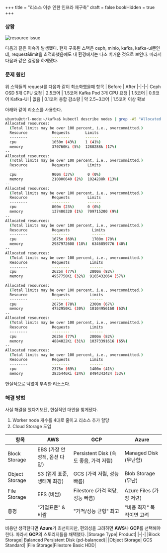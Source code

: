 +++
title = "리소스 이슈 인한 인프라 재구축"
draft = false
bookHidden = true
+++

### 상황
![resource issue](/troubleshooting/resource-request.png)

다음과 같은 이슈가 발생했다. 현재 구축된 스택은 ceph, minio, kafka, kafka-ui뿐인데, request&limit을 최적화했음에도 내 환경에서는 다소 버거운 것으로 보인다.
따라서 다음과 같은 결정을 하게됐다.

### 문제 원인
위 스택들의 request를 다음과 같이 최소화했을때
항목 | Before | After
|-|-|-|
Ceph OSD 5개 CPU 요청 | 2.5코어 | 1.5코어
Kafka Pod 3개 CPU 요청 | 1.5코어 | 0.9코어
Kafka-UI | 없음 | 0.1코어
총합 감소량 | 약 2.5~3코어 | 1.5코어 이상 확보

아래와 같이 리소스를 사용한다.
```sh
ubuntu@ctrl-node:~/kafka$ kubectl describe nodes | grep -A5 "Allocated resources"
Allocated resources:
  (Total limits may be over 100 percent, i.e., overcommitted.)
  Resource           Requests       Limits
  --------           --------       ------
  cpu                1050m (43%)    1 (41%)
  memory             370760Ki (5%)  1280288k (17%)
--
Allocated resources:
  (Total limits may be over 100 percent, i.e., overcommitted.)
  Resource           Requests        Limits
  --------           --------        ------
  cpu                900m (37%)      0 (0%)
  memory             210800640 (2%)  1024288k (13%)
--
Allocated resources:
  (Total limits may be over 100 percent, i.e., overcommitted.)
  Resource           Requests        Limits
  --------           --------        ------
  cpu                800m (23%)      0 (0%)
  memory             137400320 (1%)  709715200 (9%)
--
Allocated resources:
  (Total limits may be over 100 percent, i.e., overcommitted.)
  Resource           Requests          Limits
  --------           --------          ------
  cpu                1675m (69%)       1700m (70%)
  memory             2987972608 (18%)  6346859776 (40%)
--
Allocated resources:
  (Total limits may be over 100 percent, i.e., overcommitted.)
  Resource           Requests         Limits
  --------           --------         ------
  cpu                2625m (77%)      2800m (82%)
  memory             4957750Ki (32%)  9165432064 (57%)
--
Allocated resources:
  (Total limits may be over 100 percent, i.e., overcommitted.)
  Resource           Requests         Limits
  --------           --------         ------
  cpu                2675m (78%)      2300m (67%)
  memory             4752950Ki (30%)  10104956160 (63%)
--
Allocated resources:
  (Total limits may be over 100 percent, i.e., overcommitted.)
  Resource           Requests         Limits
  --------           --------         ------
  cpu                2625m (77%)      2800m (82%)
  memory             4884022Ki (31%)  10373391616 (65%)
--
Allocated resources:
  (Total limits may be over 100 percent, i.e., overcommitted.)
  Resource           Requests         Limits
  --------           --------         ------
  cpu                2375m (69%)      1400m (41%)
  memory             3835446Ki (24%)  8494343424 (53%)
```
현실적으로 턱없이 부족한 리소스다.


### 해결 방법
사실 해결을 했다기보단, 현실적인 대안을 찾게됐다.
1. Worker node 개수를 4대로 줄이고 리소스 추가 할당
2. Cloud Storage 도입

항목 | AWS | GCP | Azure
|-|-|-|-|
Block Storage | EBS (가장 안정적, 옵션 다양) | Persistent Disk (속도 좋음, 가격 저렴) | Managed Disk (무난함)
Object Storage | S3 (업계 표준, 생태계 최강) | GCS (가격 저렴, 성능 빠름) | Blob Storage (무난)
File Storage | EFS (비쌈) | Filestore (가격 적당, 성능 빠름) | Azure Files (가장 저렴)
총평 | "기업표준" & 비쌈 | "가격/성능 균형" 최고 | "비용 최저" 목적이면 고려

비용만 생각한다면 **Azure**가 최선이지만, 편의성을 고려하면 **AWS**나 **GCP**를 선택해야한다.
따라서 **GCP**의 스토리지들을 채택했다.
|Storage Type| Product|
|-|-|
|Block Storage| Balanced Persistent Disk (pd-balanced)|
|Object Storage| GCS Standard|
|File Storage|Filestore Basic HDD|
